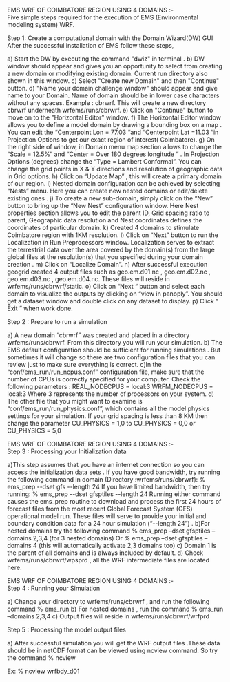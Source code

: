 EMS WRF OF COIMBATORE REGION USING 4 DOMAINS :-  
Five simple steps required for the execution of EMS (Environmental modeling system) WRF.

Step 1: Create a computational domain with the Domain Wizard(DW) GUI
                 After the successful installation of EMS follow these steps, 

a) Start the DW by executing the command "dwiz" in terminal .
b) DW window should appear and gives you an opportunity to select from creating a new domain or  modifying existing domain. Current run directory also shown in this window.
c) Select "Create new Domain" and then "Continue" button.
d) "Name your domain challenge window" should appear and give name to your Domain. Name of domain should be in lower case characters without any spaces. Example : cbrwrf. This will create a new directory cbrwrf underneath wrfems/runs/cbrwrf.
e) Click on "Continue" button to move on to the "Horizontal Editor" window.
f) The Horizontal Editor window allows you to define a model domain by drawing a bounding
box on a map . You can edit the “Centerpoint Lon = 77.03 “and “Centerpoint Lat =11.03 “in Projection Options  to get our exact region of interest( Coimbatore).
g) On the right side of window, in Domain menu map section allows to change the “Scale = 12.5%” and “Center = Over 180 degrees longitude ” . In Projection Options (degrees) change the “Type = Lambert Conformal”. You can change the grid points in X & Y directions and resolution of geographic data in Grid options.
h) Click on “Update Map” , this will create a primary domain of our region.
i) Nested domain configuration can be achieved by selecting “Nests” menu. Here you can create new nested domains or edit/delete existing ones .
j) To create a new sub-domain, simply click on the “New” button to bring up the “New Nest” configuration window. Here Nest properties section allows you to edit the parent ID, Grid spacing ratio to parent, Geographic data resolution and Nest coordinates defines the coordinates of particular domain.
k) Created 4 domains to stimulate Coimbatore region with 1KM resolution.
l) Click on “Next” button to run the Localization in Run Preprocessors window. Localization serves to extract the terrestrial data over the area covered by the domain(s) from the large global files at the resolution(s) that you specified during your domain creation .
m) Click on “Localize Domain”.
n) After successful execution geogrid created 4 output files such as geo.em.d01.nc , geo.em.d02.nc , geo.em.d03.nc , geo.em.d04.nc. These files will reside in wrfems/runs/cbrwrf/static.
o) Click on “Next “ button and select each domain to visualize the outputs by clicking on “view in  panoply”. You should get a dataset window and double click on any dataset to display.
p) Click “ Exit ” when work done.
 

Step 2 : Prepare to run a simulation

a) A new domain “cbrwrf” was created and placed in a directory wrfems/runs/cbrwrf. From this directory you will run your simulation.
b) The EMS default configuration should be sufficient for running simulations . But sometimes it will change so there are two configuration files that you can review just to make sure everything is correct.
c)In the “conf/ems_run/run_ncpus.conf” configuration file, make sure that the number of CPUs is 
correctly specified for your computer. Check the following parameters :
 		REAL_NODECPUS = local:3
		WRFM_NODECPUS = local:3 
Where 3 represents the number of processors on your system. 
d) The other file that you might want to examine is “conf/ems_run/run_physics.conf”, which 
contains all the model physics settings for your simulation. If your grid spacing is less than 8 KM then change the parameter CU_PHYSICS = 1,0 to  CU_PHYSICS = 0,0 or  CU_PHYSICS = 5,0



EMS WRF OF COIMBATORE REGION USING 4 DOMAINS :-  
Step 3 : Processing your Initialization data

a)This step assumes that you have an internet connection so you can access the initialization data 
sets . If you have good bandwidth, try running the following command in domain (Directory :wrfems/runs/cbrwrf): 
       		% ems_prep --dset gfs --length 24 
If you have limited bandwidth, then try running: 
		% ems_prep --dset gfsptiles --length 24 
Running either command causes the ems_prep routine to download and process the 
first 24 hours of forecast files from the most recent Global Forecast System (GFS) operational 
model run. These files will serve to provide your initial and boundary condition data for a 24 hour 
simulation (“--length 24”) .
b)For nested domains try the following command 
		% ems_prep –dset gfsptiles –domains 2,3,4 (for 3 nested domains)
Or 		% ems_prep –dset gfsptiles –domains 4  (this will automatically activate 2,3 domains too)
c) Domain 1 is the parent of all domains and is always included by default.
d) Check wrfems/runs/cbrwrf/wpsprd , all the WRF intermediate files are located here.

EMS WRF OF COIMBATORE REGION USING 4 DOMAINS :-  
Step 4 : Running your Simulation 

a) Change your directory to wrfems/runs/cbrwrf , and run the following command
		% ems_run
b) For nested domains , run the command 
		% ems_run –domains 2,3,4
c) Output files will reside in wrfems/runs/cbrwrf/wrfprd 





Step 5 : Processing the model output files 

a) After successful simulation you will get the WRF output files .These data should be in netCDF format can be viewed using ncview command. So try the command
		% ncview <netCDF file>

Ex:  		% ncview wrfbdy_d01

